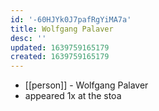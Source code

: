 ```yaml
---
id: '-60HJYk0J7pafRgYiMA7a'
title: Wolfgang Palaver
desc: ''
updated: 1639759165179
created: 1639759165179
---
```



- [[person]] - Wolfgang Palaver
- appeared 1x at the stoa
